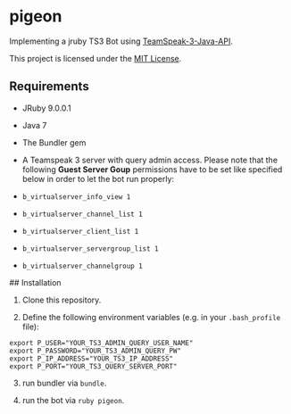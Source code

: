 # pigeon

Implementing a jruby TS3 Bot using [TeamSpeak-3-Java-API](https://github.com/TheHolyWaffle/TeamSpeak-3-Java-API).

This project is licensed under the [MIT License](https://github.com/simplay/pigeon/blob/master/LICENSE).

## Requirements
+ JRuby 9.0.0.1
+ Java 7
+ The Bundler gem
+ A Teamspeak 3 server with query admin access. Please note that the following **Guest Server Goup** permissions have to be set like specified below in order to let the bot run properly:

 + `b_virtualserver_info_view 1`
 + `b_virtualserver_channel_list 1`
 + `b_virtualserver_client_list 1`
 + `b_virtualserver_servergroup_list 1`
 + `b_virtualserver_channelgroup 1`

## Installation

1. Clone this repository.

2. Define the following environment variables (e.g. in your `.bash_profile` file):

```
export P_USER="YOUR_TS3_ADMIN_QUERY_USER_NAME"
export P_PASSWORD="YOUR_TS3_ADMIN_QUERY_PW"
export P_IP_ADDRESS="YOUR_TS3_IP_ADDRESS"
export P_PORT="YOUR_TS3_QUERY_SERVER_PORT"
```

3. run bundler via `bundle`.

4. run the bot via `ruby pigeon`.

